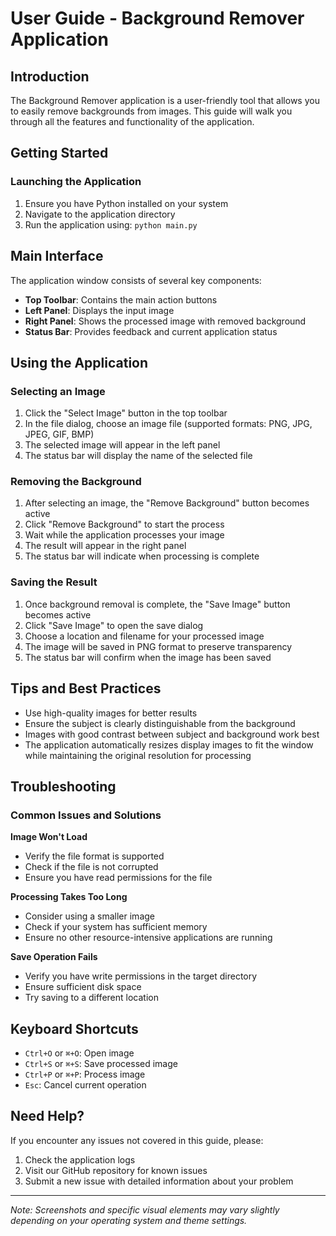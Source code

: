 # User Guide - Background Remover Application

## Introduction
The Background Remover application is a user-friendly tool that allows you to easily remove backgrounds from images. This guide will walk you through all the features and functionality of the application.

## Getting Started

### Launching the Application
1. Ensure you have Python installed on your system
2. Navigate to the application directory
3. Run the application using: `python main.py`

## Main Interface
The application window consists of several key components:

- **Top Toolbar**: Contains the main action buttons
- **Left Panel**: Displays the input image
- **Right Panel**: Shows the processed image with removed background
- **Status Bar**: Provides feedback and current application status

## Using the Application

### Selecting an Image
1. Click the "Select Image" button in the top toolbar
2. In the file dialog, choose an image file (supported formats: PNG, JPG, JPEG, GIF, BMP)
3. The selected image will appear in the left panel
4. The status bar will display the name of the selected file

### Removing the Background
1. After selecting an image, the "Remove Background" button becomes active
2. Click "Remove Background" to start the process
3. Wait while the application processes your image
4. The result will appear in the right panel
5. The status bar will indicate when processing is complete

### Saving the Result
1. Once background removal is complete, the "Save Image" button becomes active
2. Click "Save Image" to open the save dialog
3. Choose a location and filename for your processed image
4. The image will be saved in PNG format to preserve transparency
5. The status bar will confirm when the image has been saved

## Tips and Best Practices
- Use high-quality images for better results
- Ensure the subject is clearly distinguishable from the background
- Images with good contrast between subject and background work best
- The application automatically resizes display images to fit the window while maintaining the original resolution for processing

## Troubleshooting

### Common Issues and Solutions

**Image Won't Load**
- Verify the file format is supported
- Check if the file is not corrupted
- Ensure you have read permissions for the file

**Processing Takes Too Long**
- Consider using a smaller image
- Check if your system has sufficient memory
- Ensure no other resource-intensive applications are running

**Save Operation Fails**
- Verify you have write permissions in the target directory
- Ensure sufficient disk space
- Try saving to a different location

## Keyboard Shortcuts
- `Ctrl+O` or `⌘+O`: Open image
- `Ctrl+S` or `⌘+S`: Save processed image
- `Ctrl+P` or `⌘+P`: Process image
- `Esc`: Cancel current operation

## Need Help?
If you encounter any issues not covered in this guide, please:
1. Check the application logs
2. Visit our GitHub repository for known issues
3. Submit a new issue with detailed information about your problem

---
*Note: Screenshots and specific visual elements may vary slightly depending on your operating system and theme settings.*
